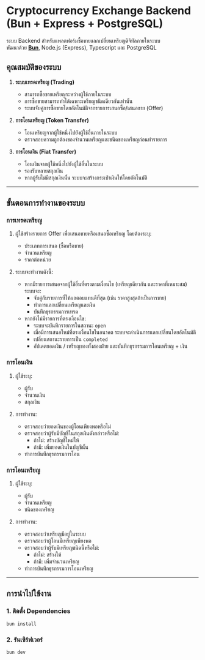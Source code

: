# Cryptocurrency Exchange Backend (Bun + Express + PostgreSQL)

ระบบ Backend สำหรับแพลตฟอร์มซื้อขายแลกเปลี่ยนเหรียญดิจิทัลภายในระบบ  
พัฒนาด้วย [**Bun**](https://bun.sh), Node.js (Express), Typescript และ PostgreSQL

## คุณสมบัติของระบบ

1. **ระบบเทรดเหรียญ (Trading)**

   - สามารถซื้อขายเหรียญระหว่างผู้ใช้ภายในระบบ
   - การซื้อขายสามารถทำได้เฉพาะเหรียญชนิดเดียวกันเท่านั้น
   - ระบบจับคู่การซื้อขายโดยอัตโนมัติจากรายการเสนอซื้อ/เสนอขาย (Offer)

2. **การโอนเหรียญ (Token Transfer)**

   - โอนเหรียญจากผู้ใช้หนึ่งไปยังผู้ใช้อื่นภายในระบบ
   - ตรวจสอบความถูกต้องของจำนวนเหรียญและชนิดของเหรียญก่อนทำรายการ

3. **การโอนเงิน (Fiat Transfer)**
   - โอนเงินจากผู้ใช้หนึ่งไปยังผู้ใช้อื่นในระบบ
   - รองรับหลายสกุลเงิน
   - หากผู้รับไม่มีสกุลเงินนั้น ระบบจะสร้างกระเป๋าเงินให้โดยอัตโนมัติ

---

## ขั้นตอนการทำงานของระบบ

### การเทรดเหรียญ

1. ผู้ใช้สร้างรายการ Offer เพื่อเสนอขายหรือเสนอซื้อเหรียญ โดยต้องระบุ:

   - ประเภทการเสนอ (ซื้อหรือขาย)
   - จำนวนเหรียญ
   - ราคาต่อหน่วย

2. ระบบจะทำงานดังนี้:
   - หากมีรายการเสนอจากผู้ใช้อื่นที่ตรงตามเงื่อนไข (เหรียญเดียวกัน และราคาที่เหมาะสม) ระบบจะ:
     - จับคู่กับรายการที่ให้ผลตอบแทนดีที่สุด (เช่น ราคาสูงสุดถ้าเป็นการขาย)
     - ทำการแลกเปลี่ยนเหรียญและเงิน
     - บันทึกธุรกรรมการเทรด
   - หากยังไม่มีรายการที่ตรงเงื่อนไข:
     - ระบบจะบันทึกรายการในสถานะ `open`
     - เมื่อมีการเสนอใหม่ที่ตรงเงื่อนไขในอนาคต ระบบจะดำเนินการแลกเปลี่ยนโดยอัตโนมัติ
     - เปลี่ยนสถานะรายการเป็น `completed`
     - อัปเดตยอดเงิน / เหรียญของทั้งสองฝ่าย และบันทึกธุรกรรมการโอนเหรียญ + เงิน

### การโอนเงิน

1. ผู้ใช้ระบุ:

   - ผู้รับ
   - จำนวนเงิน
   - สกุลเงิน

2. การทำงาน:
   - ตรวจสอบว่ายอดเงินของผู้โอนเพียงพอหรือไม่
   - ตรวจสอบว่าผู้รับมีบัญชีในสกุลเงินดังกล่าวหรือไม่:
     - ถ้าไม่: สร้างบัญชีใหม่ให้
     - ถ้ามี: เพิ่มยอดเงินในบัญชีนั้น
   - ทำการบันทึกธุรกรรมการโอน

### การโอนเหรียญ

1. ผู้ใช้ระบุ:

   - ผู้รับ
   - จำนวนเหรียญ
   - ชนิดของเหรียญ

2. การทำงาน:
   - ตรวจสอบว่าเหรียญมีอยู่ในระบบ
   - ตรวจสอบว่าผู้โอนมีเหรียญเพียงพอ
   - ตรวจสอบว่าผู้รับมีเหรียญชนิดนี้หรือไม่:
     - ถ้าไม่: สร้างให้
     - ถ้ามี: เพิ่มจำนวนเหรียญ
   - ทำการบันทึกธุรกรรมการโอนเหรียญ

---

## การนำไปใช้งาน

### 1. ติดตั้ง Dependencies

```bash
bun install
```

### 2. รันเซิร์ฟเวอร์

```bash
bun dev
```
